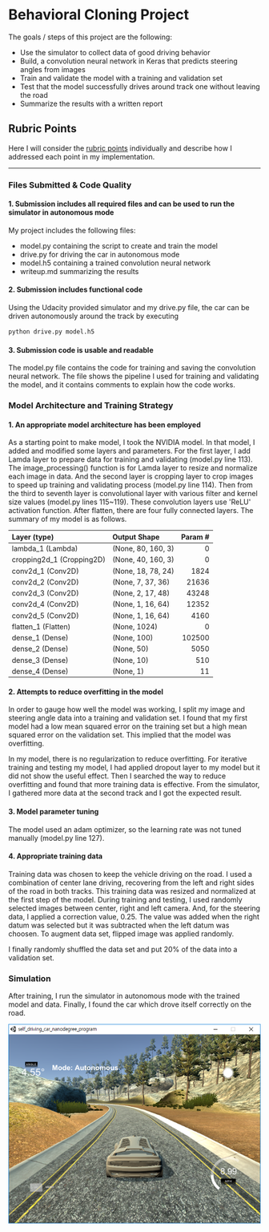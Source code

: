# **Behavioral Cloning Project**

The goals / steps of this project are the following:
* Use the simulator to collect data of good driving behavior
* Build, a convolution neural network in Keras that predicts steering angles from images
* Train and validate the model with a training and validation set
* Test that the model successfully drives around track one without leaving the road
* Summarize the results with a written report


[//]: # (Image References)

[image1]: ./images/self-driving.png "Self Driving in Autonomous Mode"

## Rubric Points
Here I will consider the [rubric points](https://review.udacity.com/#!/rubrics/432/view) individually and describe how I addressed each point in my implementation.  

---
### Files Submitted & Code Quality

#### 1. Submission includes all required files and can be used to run the simulator in autonomous mode

My project includes the following files:
* model.py containing the script to create and train the model
* drive.py for driving the car in autonomous mode
* model.h5 containing a trained convolution neural network 
* writeup.md summarizing the results

#### 2. Submission includes functional code
Using the Udacity provided simulator and my drive.py file, the car can be driven autonomously around the track by executing 
```sh
python drive.py model.h5
```

#### 3. Submission code is usable and readable

The model.py file contains the code for training and saving the convolution neural network. The file shows the pipeline I used for training and validating the model, and it contains comments to explain how the code works.

### Model Architecture and Training Strategy

#### 1. An appropriate model architecture has been employed

As a starting point to make model, I took the NVIDIA model. 
In that model, I added and modified some layers and parameters.
For the first layer, I add Lamda layer to prepare data for training and validating (model.py line 113).
The image_processing() function is for Lamda layer to resize and normalize each image in data.
And the second layer is cropping layer to crop images to speed up training and validating process (model.py line 114).
Then from the third to seventh layer is convolutional layer with various filter and kernel size values (model.py lines 115~119).
These convolution layers use 'ReLU' activation function.
After flatten, there are four fully connected layers.
The summary of my model is as follows.


|Layer (type)            |      Output Shape        |     Param #   |
|:----------------       |:--------------------     | ------------: |
|lambda_1 (Lambda)       |     (None, 80, 160, 3)   |     0         |
|cropping2d_1 (Cropping2D) |   (None, 40, 160, 3)   |     0         |
|conv2d_1 (Conv2D)       |     (None, 18, 78, 24)   |     1824      |
|conv2d_2 (Conv2D)       |     (None, 7, 37, 36)    |     21636     |
|conv2d_3 (Conv2D)       |     (None, 2, 17, 48)    |     43248     |
|conv2d_4 (Conv2D)       |     (None, 1, 16, 64)    |     12352     |
|conv2d_5 (Conv2D)       |     (None, 1, 16, 64)    |     4160      |
|flatten_1 (Flatten)     |     (None, 1024)         |     0         |
|dense_1 (Dense)         |     (None, 100)          |     102500    |
|dense_2 (Dense)         |     (None, 50)           |     5050      |
|dense_3 (Dense)         |     (None, 10)           |     510       |
|dense_4 (Dense)         |     (None, 1)            |     11        |

#### 2. Attempts to reduce overfitting in the model

In order to gauge how well the model was working, I split my image and steering angle data into a training and validation set. I found that my first model had a low mean squared error on the training set but a high mean squared error on the validation set. This implied that the model was overfitting.

In my model, there is no regularization to reduce overfitting. For iterative training and testing my model, I had applied dropout layer to my model but it did not show the useful effect. Then I searched the way to reduce overfitting and found that more training data is effective. From the simulator, I gathered more data at the second track and I got the expected result.

#### 3. Model parameter tuning

The model used an adam optimizer, so the learning rate was not tuned manually (model.py line 127).


#### 4. Appropriate training data

Training data was chosen to keep the vehicle driving on the road. I used a combination of center lane driving, recovering from the left and right sides of the road in both tracks. This training data was resized and normalized at the first step of the model. During training and testing, I used randomly selected images between center, right and left camera. And, for the steering data, I applied a correction value, 0.25. The value was added when the right datum was selected but it was subtracted when the left datum was choosen.
To augment data set, flipped image was applied randomly.

I finally randomly shuffled the data set and put 20% of the data into a validation set.

### Simulation

After training, I run the simulator in autonomous mode with the trained model and data.
Finally, I found the car which drove itself correctly on the road.

![self-driving][image1]
